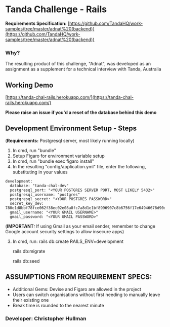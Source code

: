 # Tanda Challenge - Rails

**Requirements Specification:** [https://github.com/TandaHQ/work-samples/tree/master/adnat%20(backend)](https://github.com/TandaHQ/work-samples/tree/master/adnat%20(backend))

### Why?
The resulting product of this challenge, "Adnat", was developed as an assignment as a supplement for a technical interview with Tanda, Australia

## Working Demo

[https://tanda-chal-rails.herokuapp.com/](https://tanda-chal-rails.herokuapp.com/)

**Please raise an issue if you'd a reset of the database behind this demo**

## Development Environment Setup - Steps

(**Requirements:** Postgresql server, most likely running locally)

1. In cmd, run "bundle"
2. Setup Figaro for environment variable setup
  1. In cmd, run "bundle exec figaro install"
  2. In the resulting "config/application.yml" file, enter the following, substituting in your values

    development:
      database: "tanda-chal-dev"
      postgresql_port: "<YOUR POSTGRES SERVER PORT, MOST LIKELY 5432>"
      postgresql_username: "postgres"
      postgresql_secret: "<YOUR POSTGRES PASSWORD>"
      secret_key_dev: 780e1d8bbf78fce062f38ec02e08a8fc7a8d1e1bf8996907c8b6756f17e64946678d90d18e5f8ca5344e10142f6178897b37f42d72c79ff18953cb5490ab0d74
      gmail_username: "<YOUR GMAIL USERNAME>"
      gmail_password: "<YOUR GMAIL PASSWORD>"

(**IMPORTANT:** If using Gmail as your email sender, remember to change Google account security settings to allow insecure apps)

3. In cmd, run:
    rails db:create RAILS_ENV=development

    rails db:migrate

    rails db:seed

## ASSUMPTIONS FROM REQUIREMENT SPECS:

- Additional Gems: Devise and Figaro are allowed in the project
- Users can switch organisations without first needing to manually leave their existing one
- Break time is rounded to the nearest minute


### Developer: Christopher Hullman
